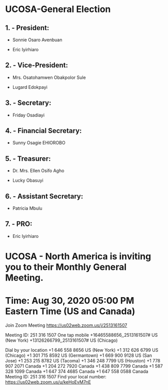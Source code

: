 # UCOSA-General Election
## 1. - President:

-  Sonnie Osaro Avenbuan

-  Eric Iyirhiaro

## 2. - Vice-President: 

-  Mrs. Osatohamwen Obakpolor Sule

-  Lugard Edokpayi

## 3. - Secretary: 

-  Friday Osadiayi



## 4. - Financial Secretary: 

-  Sunny Osagie EHIOROBO



## 5. - Treasurer: 

-  Dr. Mrs. Ellen Osifo Agho

-  Lucky Obasuyi

## 6. - Assistant Secretary: 

-  Patricia Mbulu

## 7. - PRO:

-  Eric Iyirhiaro

# UCOSA - North America is inviting you to their Monthly General Meeting.


# **Time:** Aug 30, 2020 05:00 PM Eastern Time (US and Canada)

Join Zoom Meeting
https://us02web.zoom.us/j/2513161507

Meeting ID: 251 316 1507
One tap mobile
+16465588656,,2513161507# US (New York)
+13126266799,,2513161507# US (Chicago)

Dial by your location
        +1 646 558 8656 US (New York)
        +1 312 626 6799 US (Chicago)
        +1 301 715 8592 US (Germantown)
        +1 669 900 9128 US (San Jose)
        +1 253 215 8782 US (Tacoma)
        +1 346 248 7799 US (Houston)
        +1 778 907 2071 Canada
        +1 204 272 7920 Canada
        +1 438 809 7799 Canada
        +1 587 328 1099 Canada
        +1 647 374 4685 Canada
        +1 647 558 0588 Canada
Meeting ID: 251 316 1507
Find your local number: https://us02web.zoom.us/u/keHoEvM7nE

